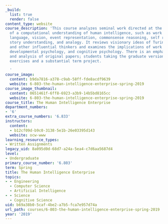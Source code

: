 ```yaml
---
_build:
  list: true
  render: false
content_type: website
course_description: 'This course analyzes seminal work directed at the development
  of a computational understanding of human intelligence, such as work on learning,
  language, vision, event representation, commonsense reasoning, self reflection,
  story understanding, and analogy. It reviews visionary ideas of Turing, Minsky,
  and other influential thinkers and examines the implications of work on brain scanning,
  developmental psychology, and cognitive psychology. There is an emphasis on discussion
  and analysis of original papers; students taking the graduate version complete additional
  exercises and a substantial term project.

  '
course_image:
  content: b9da7816-a378-c9ab-58ff-fde8acdf9639
  website: 6-803-the-human-intelligence-enterprise-spring-2019
course_image_thumbnail:
  content: 0651461f-6ff8-6923-a3b9-14b5bd8165cc
  website: 6-803-the-human-intelligence-enterprise-spring-2019
course_title: The Human Intelligence Enterprise
department_numbers:
- '6'
extra_course_numbers: '6.833'
instructors:
  content:
  - b12cf09d-b9c0-3138-5e1b-26e03395d143
  website: ocw-www
learning_resource_types:
- Written Assignments
legacy_uid: 8a095d0d-68d7-a24a-5ea4-c7d6aa5687d4
level:
- Undergraduate
primary_course_number: '6.803'
term: Spring
title: The Human Intelligence Enterprise
topics:
- - Engineering
  - Computer Science
  - Artificial Intelligence
- - Science
  - Cognitive Science
uid: b69a38b0-5caf-4be2-a7b5-fca7e957d74a
url_path: courses/6-803-the-human-intelligence-enterprise-spring-2019
year: '2019'
---
```

